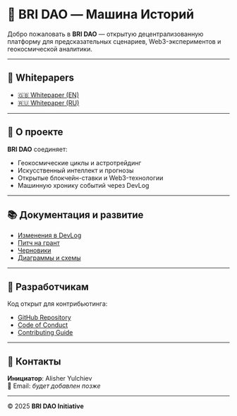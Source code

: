 # 🚀 BRI DAO — Машина Историй

Добро пожаловать в **BRI DAO** — открытую децентрализованную платформу для предсказательных сценариев, Web3-экспериментов и геокосмической аналитики.

---

## 📄 Whitepapers

- [🇬🇧 Whitepaper (EN)](Whitepaper_EN.pdf)
- [🇷🇺 Whitepaper (RU)](Whitepaper_RU.pdf)

---

## 🧠 О проекте

**BRI DAO** соединяет:
- Геокосмические циклы и астротрейдинг
- Искусственный интеллект и прогнозы
- Открытые блокчейн-ставки и Web3-технологии
- Машинную хронику событий через DevLog

---

## 📚 Документация и развитие

- [Изменения в DevLog](./Changelog.md)
- [Питч на грант](./GrantPitch.md)
- [Черновики](./draft/)
- [Диаграммы и схемы](./Diagrams/)

---

## 🔧 Разработчикам

Код открыт для контрибьютинга:
- [GitHub Repository](https://github.com/AiBhrigu/BRI_DAO)
- [Code of Conduct](../CODE_OF_CONDUCT.md)
- [Contributing Guide](../CONTRIBUTING.md)

---

## 👤 Контакты

**Инициатор**: Alisher Yulchiev  
📧 Email: *будет добавлен позже*

---

© 2025 **BRI DAO Initiative**
